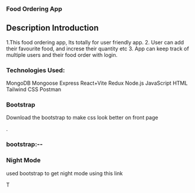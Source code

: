 ### Food Ordering App ###

Description
Introduction
-------------------------------------------------------------------------------------------------

1.This food ordering app, Its totally for user friendly app.
2. User can add their favourite food, and increse their quantity etc
3. App can keep track of multiple users and their food order with login.

### Technologies Used:
MongoDB
Mongoose
Express
React+Vite
Redux
Node.js
JavaScript
HTML
Tailwind CSS
Postman


### Bootstrap
Download the bootstrap to make css look better on front page



.


### bootstrap:--
### Night Mode

used bootstrap to get night mode using this link
<link href="https://cdn.jsdelivr.net/npm/bootstrap-dark-5@1.1.3/dist/css/bootstrap-night.min.css" rel="stylesheet">











T



